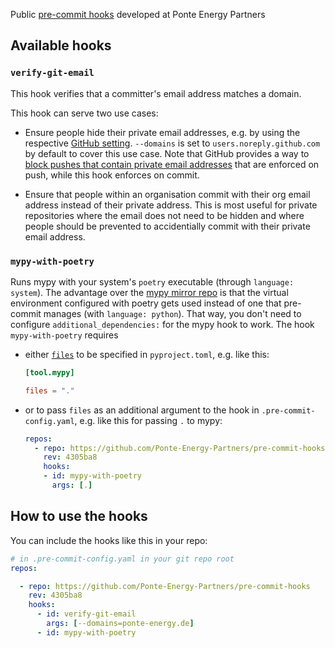 Public [pre-commit hooks](https://pre-commit.com/) developed at Ponte Energy Partners


## Available hooks

### `verify-git-email`

This hook verifies that a committer's email address matches a domain.

This hook can serve two use cases:
- Ensure people hide their private email addresses, e.g. by using the respective [GitHub setting](https://docs.github.com/en/account-and-profile/setting-up-and-managing-your-personal-account-on-github/managing-email-preferences/setting-your-commit-email-address). `--domains` is set to `users.noreply.github.com` by default to cover this use case. Note that GitHub provides a way to [block pushes that contain private email addresses](https://docs.github.com/en/account-and-profile/setting-up-and-managing-your-personal-account-on-github/managing-email-preferences/blocking-command-line-pushes-that-expose-your-personal-email-address) that are enforced on push, while this hook enforces on commit.

- Ensure that people within an organisation commit with their org email address instead of their private address. This is most useful for private repositories where the email does not need to be hidden and where people should be prevented to accidentially commit with their private email address.

### `mypy-with-poetry`

Runs mypy with your system's `poetry` executable (through `language: system`). The advantage over the [mypy mirror repo](https://github.com/pre-commit/mirrors-mypy#using-mypy-with-pre-commit) is that the virtual environment configured with poetry gets used instead of one that pre-commit manages (with `language: python`). That way, you don't need to configure `additional_dependencies:` for the mypy hook to work. The hook `mypy-with-poetry` requires

* either [`files`](https://mypy.readthedocs.io/en/stable/config_file.html#confval-files) to be specified in `pyproject.toml`, e.g. like this:

    ```toml
    [tool.mypy]

    files = "."
    ```
* or to pass `files` as an additional argument to the hook in `.pre-commit-config.yaml`, e.g. like this for passing `.` to mypy:

    ```yaml
    repos:
      - repo: https://github.com/Ponte-Energy-Partners/pre-commit-hooks
        rev: 4305ba8
        hooks:
        - id: mypy-with-poetry
          args: [.]
    ```


## How to use the hooks

You can include the hooks like this in your repo:

```yaml
# in .pre-commit-config.yaml in your git repo root
repos:

  - repo: https://github.com/Ponte-Energy-Partners/pre-commit-hooks
    rev: 4305ba8
    hooks:
      - id: verify-git-email
        args: [--domains=ponte-energy.de]
      - id: mypy-with-poetry
```
